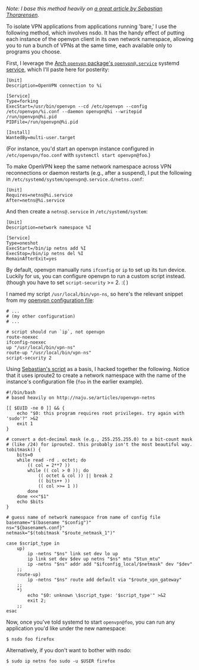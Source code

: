 *Note: I base this method heavily on [a great article by Sebastian
Thorarensen][1].*

To isolate VPN applications from applications running 'bare,' I use the
following method, which involves nsdo. It has the handy effect of
putting each instance of the openvpn client in its own network
namespace, allowing you to run a bunch of VPNs at the same time, each
available only to programs you choose.

First, I leverage the [Arch `openvpn` package's `openvpn@.service`][2]
systemd [service][3], which I'll paste here for posterity:

    [Unit]
    Description=OpenVPN connection to %i

    [Service]
    Type=forking
    ExecStart=/usr/bin/openvpn --cd /etc/openvpn --config /etc/openvpn/%i.conf --daemon openvpn@%i --writepid /run/openvpn@%i.pid
    PIDFile=/run/openvpn@%i.pid

    [Install]
    WantedBy=multi-user.target

(For instance, you'd start an openvpn instance configured in
`/etc/openvpn/foo.conf` with `systemctl start openvpn@foo`.)

To make OpenVPN keep the same network namespace across VPN reconnections
or daemon restarts (e.g., after a suspend), I put the following in
`/etc/systemd/system/openvpn@.service.d/netns.conf`:

    [Unit]
    Requires=netns@%i.service
    After=netns@%i.service

And then create a `netns@.service` in `/etc/systemd/system`:

    [Unit]
    Description=network namespace %I

    [Service]
    Type=oneshot
    ExecStart=/bin/ip netns add %I
    ExecStop=/bin/ip netns del %I
    RemainAfterExit=yes

By default, openvpn manually runs `ifconfig` or `ip` to set up its tun
device. Luckily for us, you can configure openvpn to run a custom script
instead. (though you have to set `script-security` >= 2. :( )

I named my script `/usr/local/bin/vpn-ns`, so here's the relevant snippet
from my [openvpn configuration file][4]:

    # ...
    # (my other configuration)
    # ...

    # script should run `ip`, not openvpn
    route-noexec
    ifconfig-noexec
    up "/usr/local/bin/vpn-ns"
    route-up "/usr/local/bin/vpn-ns"
    script-security 2

Using [Sebastian's script][1] as a basis, I hacked together the
following. Notice that it uses iproute2 to create a network namespace
with the name of the instance's configuration file (`foo` in the earlier
example).

    #!/bin/bash
    # based heavily on http://naju.se/articles/openvpn-netns

    [[ $EUID -ne 0 ]] && {
        echo "$0: this program requires root privileges. try again with 'sudo'?" >&2
        exit 1
    }

    # convert a dot-decimal mask (e.g., 255.255.255.0) to a bit-count mask
    # (like /24) for iproute2. this probably isn't the most beautiful way.
    tobitmask() {
        bits=0
        while read -rd . octet; do
            (( col = 2**7 ))
            while (( col > 0 )); do
                (( octet & col )) || break 2
                (( bits++ ))
                (( col >>= 1 ))
            done
        done <<<"$1"
        echo $bits
    }

    # guess name of network namespace from name of config file
    basename="$(basename "$config")"
    ns="${basename%.conf}"
    netmask="$(tobitmask "$route_netmask_1")"

    case $script_type in
        up)
            ip -netns "$ns" link set dev lo up
            ip link set dev $dev up netns "$ns" mtu "$tun_mtu"
            ip -netns "$ns" addr add "$ifconfig_local/$netmask" dev "$dev"
        ;;
        route-up)
            ip -netns "$ns" route add default via "$route_vpn_gateway"
        ;;
        *)
            echo "$0: unknown \$script_type: '$script_type'" >&2
            exit 2;
        ;;
    esac

Now, once you've told systemd to start `openvpn@foo`, you can run any
application you'd like under the new namespace:

    $ nsdo foo firefox

Alternatively, if you don't want to bother with nsdo:

    $ sudo ip netns foo sudo -u $USER firefox

[1]: http://naju.se/articles/openvpn-netns
[2]: https://projects.archlinux.org/svntogit/packages.git/tree/trunk/openvpn@.service?h=packages/openvpn
[3]: http://www.freedesktop.org/software/systemd/man/systemd.service.html
[4]: https://community.openvpn.net/openvpn/wiki/Openvpn23ManPage
